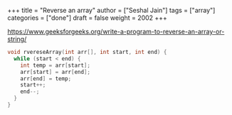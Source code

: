 +++
title = "Reverse an array"
author = ["Seshal Jain"]
tags = ["array"]
categories = ["done"]
draft = false
weight = 2002
+++

<https://www.geeksforgeeks.org/write-a-program-to-reverse-an-array-or-string/>

```cpp
void rvereseArray(int arr[], int start, int end) {
  while (start < end) {
    int temp = arr[start];
    arr[start] = arr[end];
    arr[end] = temp;
    start++;
    end--;
  }
}
```
